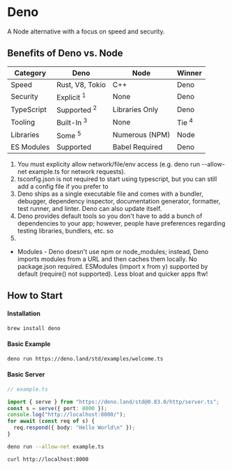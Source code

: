 # Deno

A Node alternative with a focus on speed and security.

## Benefits of Deno vs. Node

| Category   | Deno                   | Node           | Winner           |
| ---------- | ---------------------- | -------------- | ---------------- |
| Speed      | Rust, V8, Tokio        | C++            | Deno             |
| Security   | Explicit <sup>1</sup>  | None           | Deno             |
| TypeScript | Supported <sup>2</sup> | Libraries Only | Deno             |
| Tooling    | Built-In <sup>3</sup>  | None           | Tie <sup>4</sup> |
| Libraries  | Some <sup>5</sup>      | Numerous (NPM) | Node             |
| ES Modules | Supported              | Babel Required | Deno             |

1. You must explicity allow network/file/env access (e.g. deno run --allow-net example.ts for network requests).
2. tsconfig.json is not required to start using typescript, but you can still add a config file if you prefer to
3. Deno ships as a single executable file and comes with a bundler, debugger, dependency inspector, documentation generator, formatter, test runner, and linter. Deno can also update itself.
4. Deno provides default tools so you don't have to add a bunch of dependencies to your app; however, people have preferences regarding testing libraries, bundlers, etc. so
5.

- Modules - Deno doesn't use npm or node_modules; instead, Deno imports modules from a URL and then caches them locally. No package.json required. ESModules (import x from y) supported by default (require() not supported). Less bloat and quicker apps ftw!

## How to Start

#### Installation
```bash
brew install deno
```

#### Basic Example
```bash
deno run https://deno.land/std/examples/welcome.ts
```

#### Basic Server
```typescript
// example.ts 

import { serve } from "https://deno.land/std@0.83.0/http/server.ts";
const s = serve({ port: 8000 });
console.log("http://localhost:8000/");
for await (const req of s) {
  req.respond({ body: "Hello World\n" });
}
```

```bash
deno run --allow-net example.ts

curl http://localhost:8000
```